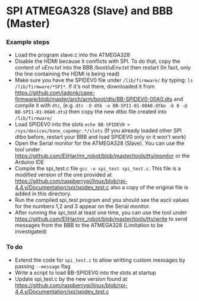 # SPI ATMEGA328 (Slave) and BBB (Master)

### Example steps
- Load the program slave.c into the ATMEGA328
- Disable the HDMI because it conflicts with SPI. To do that, copy the content of uEnv.txt into the BBB /boot/uEnv.txt then restart (In fact, only the line containing the HDMI is being read)
- Make sure you have the SPIDEV0 file under `/lib/firmware/` by typing: `ls /lib/firmware/*SPI*`. If it's not there, downloaded it from https://github.com/jadonk/cape-firmware/blob/master/arch/arm/boot/dts/BB-SPIDEV0-00A0.dts and compile it with `dtc`, (e.g. `dtc -O dtb -o BB-SPI1-01-00A0.dtbo -b 0 -@ BB-SPI1-01-00A0.dts`) then copy the new dtbo file created into `/lib/firmware/`
- Load SPIDEV0 into the slots `echo BB-SPIDEV0 > /sys/devices/bone_capemgr.*/slots` (If you already loaded other SPI dtbo before, restart your BBB and load SPIDEV0 only or it won't work)
- Open the Serial monitor for the ATMEGA328 (Slave). You can use the tool under https://github.com/EliHar/mr_robot/blob/master/tools/tty/monitor or the Arduino IDE
- Compile the spi_test.c file `gcc -o spi_test spi_test.c`. This file is a modified version of the one provided at https://github.com/raspberrypi/linux/blob/rpi-4.4.y/Documentation/spi/spidev_test.c also a copy of the original file is added in this directory.
- Run the compiled spi_test program and you should see the ascii values for the numbers 1,2 and 3 appear on the Serial monitor.
- After running the spi_test at least one time, you can use the tool under https://github.com/EliHar/mr_robot/blob/master/tools/tty/write to send messages from the BBB to the ATMEGA328 (Limitation to be investigated)

### To do
- Extend the code for `spi_test.c` to allow writting custom messages by passing `--message` flag
- Write a script to load BB-SPIDEV0 into the slots at startup
- Update spi_test.c by the new version found at https://github.com/raspberrypi/linux/blob/rpi-4.4.y/Documentation/spi/spidev_test.c
